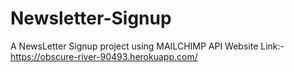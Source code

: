 # Newsletter-Signup
A NewsLetter Signup project using MAILCHIMP API
  Website Link:- https://obscure-river-90493.herokuapp.com/

